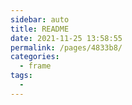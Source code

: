 ```yaml
---
sidebar: auto
title: README
date: 2021-11-25 13:58:55
permalink: /pages/4833b8/
categories: 
  - frame
tags: 
  - 
---
```

